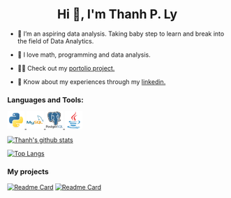 <h1 align="center">Hi 👋, I'm Thanh P. Ly</h1>

- 🌱 I’m an aspiring data analysis. Taking baby step to learn and break into the field of Data Analytics.

- 🔭 I love math, programming and data analysis. 

- 👨‍💻 Check out my [portolio project.](http://lyphuong601.github.io/)

- 📄 Know about my experiences through my [linkedin.](https://www.linkedin.com/in/lyphuong0601/)

<!-- <h3 align="left">Connect with me:</h3>
<p align="left">
<a href="https://www.linkedin.com/in/lyphuong0601/" target="blank"><img align="center" src="https://raw.githubusercontent.com/rahuldkjain/github-profile-readme-generator/master/src/images/icons/Social/linked-in-alt.svg" alt="lyphuong0601" height="30" width="40" /></a>
</p> -->

<h3 align="left">Languages and Tools:</h3>
<p align="left"> 
<a href="https://www.python.org" target="_blank" rel="noreferrer"> <img src="https://raw.githubusercontent.com/devicons/devicon/master/icons/python/python-original.svg" alt="python" width="40" height="40"/>
<a href="https://www.mysql.com/" target="_blank" rel="noreferrer"> <img src="https://raw.githubusercontent.com/devicons/devicon/master/icons/mysql/mysql-original-wordmark.svg" alt="mysql" width="40" height="40"/> </a>
<a href="https://www.postgresql.org" target="_blank" rel="noreferrer"> <img src="https://raw.githubusercontent.com/devicons/devicon/master/icons/postgresql/postgresql-original-wordmark.svg" alt="postgresql" width="40" height="40"/> </a> 
<a href="https://www.java.com" target="_blank" rel="noreferrer"> <img src="https://raw.githubusercontent.com/devicons/devicon/master/icons/java/java-original.svg" alt="java" width="40" height="40"/> </a> 

  
[![Thanh's github stats](https://github-readme-stats.vercel.app/api?username=lyphuong601&count_private=true&show_icons=true&theme=radical&hide_rank=false)](https://github.com/anuraghazra/github-readme-stats)


[![Top Langs](https://github-readme-stats.vercel.app/api/top-langs/?username=lyphuong601&layout=compact&hide=scss,css)](https://github.com/anuraghazra/github-readme-stats)

<!-- jupyter%20notebook -->

### My projects
[![Readme Card](https://github-readme-stats.vercel.app/api/pin/?username=lyphuong601&repo=data-science
)](https://github.com/lyphuong601/Data-Science) 
[![Readme Card](https://github-readme-stats.vercel.app/api/pin/?username=lyphuong601&repo=job_posts_data_cleaning
)](https://github.com/lyphuong601/job_posts_data_cleaning) 
